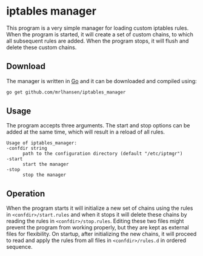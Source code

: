 # iptables manager
This program is a very simple manager for loading custom iptables rules. When the program is started, it will create a set of custom chains, to which all subsequent rules are added. When the program stops, it will flush and delete these custom chains.

## Download
The manager is written in [Go](https://golang.org) and it can be downloaded and compiled using:
```bash
go get github.com/mrlhansen/iptables_manager
```

## Usage
The program accepts three arguments. The start and stop options can be added at the same time, which will result in a reload of all rules.
```
Usage of iptables_manager:
-confdir string
	  path to the configuration directory (default "/etc/iptmgr")
-start
	  start the manager
-stop
	  stop the manager
```

## Operation
When the program starts it will initialize a new set of chains using the rules in `<confdir>/start.rules` and when it stops it will delete these chains by reading the rules in `<confdir>/stop.rules`. Editing these two files might prevent the program from working properly, but they are kept as external files for flexibility. On startup, after initializing the new chains, it will proceed to read and apply the rules from all files in `<confdir>/rules.d` in ordered sequence.
